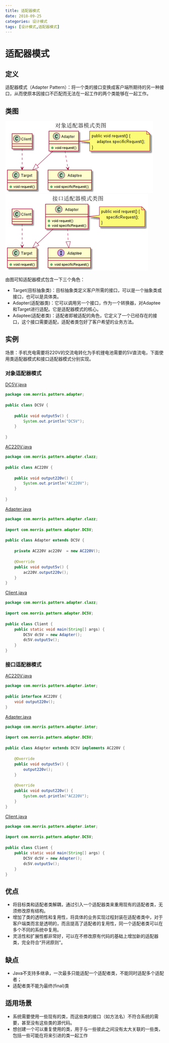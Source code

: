 ```yaml
---
title: 适配器模式
date: 2018-09-25
categories: 设计模式
tags: [设计模式,适配器模式]
---
```


# 适配器模式

## 定义
适配器模式（Adapter Pattern）：将一个类的接口变换成客户端所期待的另一种接口，从而使原本因接口不匹配而无法在一起工作的两个类能够在一起工作。

## 类图
![对象适配器模式类图](https://github.com/morris131/morris-book/raw/master/%E5%90%8E%E7%AB%AF%E5%BC%80%E5%8F%91/Java/%E8%AE%BE%E8%AE%A1%E6%A8%A1%E5%BC%8F/images/%E5%AF%B9%E8%B1%A1%E9%80%82%E9%85%8D%E5%99%A8%E6%A8%A1%E5%BC%8F%E7%B1%BB%E5%9B%BE.png)
![接口适配器模式类图](https://github.com/morris131/morris-book/raw/master/%E5%90%8E%E7%AB%AF%E5%BC%80%E5%8F%91/Java/%E8%AE%BE%E8%AE%A1%E6%A8%A1%E5%BC%8F/images/%E6%8E%A5%E5%8F%A3%E9%80%82%E9%85%8D%E5%99%A8%E6%A8%A1%E5%BC%8F%E7%B1%BB%E5%9B%BE.png)

由图可知适配器模式包含一下三个角色：
- Target(目标抽象类)：目标抽象类定义客户所需的接口，可以是一个抽象类或接口，也可以是具体类。
- Adapter(适配器类)：它可以调用另一个接口，作为一个转换器，对Adaptee和Target进行适配。它是适配器模式的核心。
- Adaptee(适配者类)：适配者即被适配的角色，它定义了一个已经存在的接口，这个接口需要适配，适配者类包好了客户希望的业务方法。

## 实例
场景：手机充电需要将220V的交流电转化为手机锂电池需要的5V直流电，下面使用类适配器模式和接口适配器模式分别实现。

### 对象适配器模式
[DC5V.java](https://github.com/morris131/morris-book/tree/master/%E5%90%8E%E7%AB%AF%E5%BC%80%E5%8F%91/Java/%E8%AE%BE%E8%AE%A1%E6%A8%A1%E5%BC%8F/pattern/src/main/java/com/morris/pattern/adapter/DC5V.java)
```java
package com.morris.pattern.adapter;

public class DC5V {

    public void output5v() {
        System.out.println("DC5V");
    }

}
```
[AC220V.java](https://github.com/morris131/morris-book/tree/master/%E5%90%8E%E7%AB%AF%E5%BC%80%E5%8F%91/Java/%E8%AE%BE%E8%AE%A1%E6%A8%A1%E5%BC%8F/pattern/src/main/java/com/morris/pattern/adapter/clazz/AC220V.java)
```java
package com.morris.pattern.adapter.clazz;

public class AC220V {

    public void output220v() {
        System.out.println("AC220V");
    }

}
```
[Adapter.java](https://github.com/morris131/morris-book/tree/master/%E5%90%8E%E7%AB%AF%E5%BC%80%E5%8F%91/Java/%E8%AE%BE%E8%AE%A1%E6%A8%A1%E5%BC%8F/pattern/src/main/java/com/morris/pattern/adapter/clazz/Adapter.java)
```java
package com.morris.pattern.adapter.clazz;

import com.morris.pattern.adapter.DC5V;

public class Adapter extends DC5V {

    private AC220V ac220V  = new AC220V();

    @Override
    public void output5v() {
        ac220V.output220v();
    }
}
```
[Client.java](https://github.com/morris131/morris-book/tree/master/%E5%90%8E%E7%AB%AF%E5%BC%80%E5%8F%91/Java/%E8%AE%BE%E8%AE%A1%E6%A8%A1%E5%BC%8F/pattern/src/main/java/com/morris/pattern/adapter/clazz/Client.java)
```java
package com.morris.pattern.adapter.clazz;

import com.morris.pattern.adapter.DC5V;

public class Client {
    public static void main(String[] args) {
        DC5V dc5V = new Adapter();
        dc5V.output5v();
    }
}
```

### 接口适配器模式
[AC220V.java](https://github.com/morris131/morris-book/tree/master/%E5%90%8E%E7%AB%AF%E5%BC%80%E5%8F%91/Java/%E8%AE%BE%E8%AE%A1%E6%A8%A1%E5%BC%8F/pattern/src/main/java/com/morris/pattern/adapter/inter/AC220V.java)
```java
package com.morris.pattern.adapter.inter;

public interface AC220V {
    void output220v();
}
```
[Adapter.java](https://github.com/morris131/morris-book/tree/master/%E5%90%8E%E7%AB%AF%E5%BC%80%E5%8F%91/Java/%E8%AE%BE%E8%AE%A1%E6%A8%A1%E5%BC%8F/pattern/src/main/java/com/morris/pattern/adapter/inter/Adapter.java)
```java
package com.morris.pattern.adapter.inter;

import com.morris.pattern.adapter.DC5V;

public class Adapter extends DC5V implements AC220V {

    @Override
    public void output5v() {
        output220v();
    }

    @Override
    public void output220v() {
        System.out.println("AC220V");
    }
}
```
[Client.java](https://github.com/morris131/morris-book/tree/master/%E5%90%8E%E7%AB%AF%E5%BC%80%E5%8F%91/Java/%E8%AE%BE%E8%AE%A1%E6%A8%A1%E5%BC%8F/pattern/src/main/java/com/morris/pattern/adapter/inter/Client.java)
```java
package com.morris.pattern.adapter.inter;

import com.morris.pattern.adapter.DC5V;

public class Client {
    public static void main(String[] args) {
        DC5V dc5V = new Adapter();
        dc5V.output5v();
    }
}
```

## 优点
- 将目标类和适配者类解耦，通过引入一个适配器类来重用现有的适配者类，无须修改原有结构。
- 增加了类的透明性和复用性，将具体的业务实现过程封装在适配者类中，对于客户端类而言是透明的，而且提高了适配者的复用性，同一个适配者类可以在多个不同的系统中复用。
- 灵活性和扩展性都非常好，可以在不修改原有代码的基础上增加新的适配器类，完全符合“开闭原则”。

## 缺点
- Java不支持多继承，一次最多只能适配一个适配者类，不能同时适配多个适配者；
- 适配者类不能为最终(final)类

## 适用场景
- 系统需要使用一些现有的类，而这些类的接口（如方法名）不符合系统的需要，甚至没有这些类的源代码。
- 想创建一个可以重复使用的类，用于与一些彼此之间没有太大关联的一些类，包括一些可能在将来引进的类一起工作